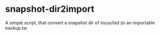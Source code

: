 # snapshot-dir2import
A simple script, that convert a snapshot dir of incus/lxd zo an importable backup.tar
